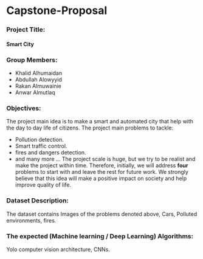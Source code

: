 # Capstone-Proposal


### Project Title:
#### Smart City

### Group Members:
- Khalid Alhumaidan
- Abdullah Alowyyid
- Rakan Almuwainie
- Anwar Almutlaq

### Objectives:
The project main idea is to make a smart and automated city that help with the day to day life of citizens.
The project main problems to tackle: 
- Pollution detection.
- Smart traffic control.
- fires and dangers detection.
- and many more ...
The project scale is huge, but we try to be realist and make the project within time. Therefore, initially, we will address **four** problems to start with and leave the rest for future work. We strongly believe that this idea will make a positive impact on society and help improve quality of life.


### Dataset Description:
The dataset contains Images of the problems denoted above, Cars, Polluted environments, fires.


### The expected (Machine learning / Deep Learning) Algorithms:
Yolo computer vision architecture, CNNs.
